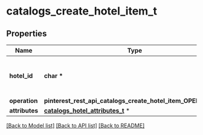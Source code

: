 # catalogs_create_hotel_item_t

## Properties
Name | Type | Description | Notes
------------ | ------------- | ------------- | -------------
**hotel_id** | **char \*** | The catalog hotel id in the merchant namespace | 
**operation** | **pinterest_rest_api_catalogs_create_hotel_item_OPERATION_e** |  | 
**attributes** | [**catalogs_hotel_attributes_t**](catalogs_hotel_attributes.md) \* |  | 

[[Back to Model list]](../README.md#documentation-for-models) [[Back to API list]](../README.md#documentation-for-api-endpoints) [[Back to README]](../README.md)


